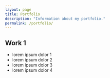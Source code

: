 ```yaml
---
layout: page
title: Portfolio
description: "Information about my portfolio."
permalink: /portfolio/
---
```


## Work 1
- lorem ipsum dolor 1
- lorem ipsum dolor 2
- lorem ipsum dolor 3
- lorem ipsum dolor 4
